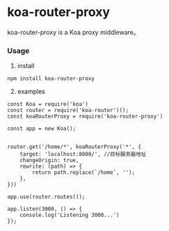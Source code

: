 # koa-router-proxy
koa-router-proxy is a Koa proxy middleware。

### Usage
1. install
```
npm install koa-router-proxy
```

2. examples

```
const Koa = require('koa')
const router = require('koa-router')();
const koaRouterProxy = require('koa-router-proxy')

const app = new Koa();


router.get('/home/*', koaRouterProxy('*', {
    target: 'localhost:8000/', //目标服务器地址
    changeOrigin: true,
    rewrite: (path) => {
        return path.replace(`/home`, '');
    },
}))

app.use(router.routes());

app.listen(3000, () => {
    console.log('Listening 3000...')
});

```
